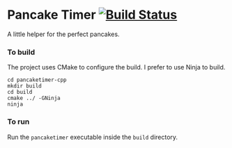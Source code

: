 # Pancake Timer [![Build Status](https://travis-ci.com/wyaneva/pancaketimer-cpp.svg?branch=master)](https://travis-ci.com/wyaneva/pancaketimer-cpp)

A little helper for the perfect pancakes.

### To build ###
The project uses CMake to configure the build. 
I prefer to use Ninja to build.
```
cd pancaketimer-cpp
mkdir build
cd build
cmake ../ -GNinja
ninja
```

### To run ###
Run the `pancaketimer` executable inside the `build` directory.
